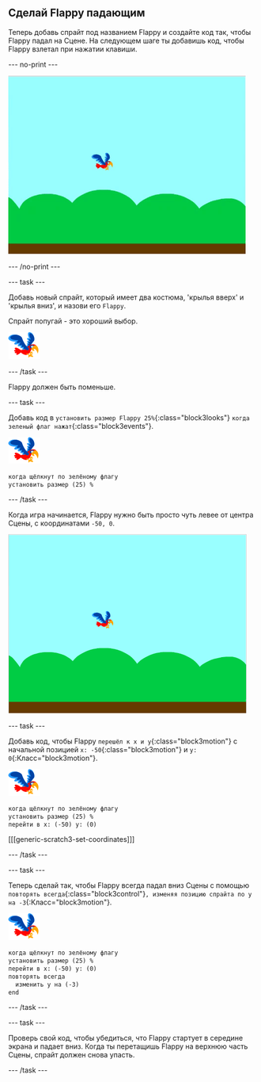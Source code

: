 ## Сделай Flappy падающим

Теперь добавь спрайт под названием Flappy и создайте код так, чтобы Flappy падал на Сцене. На следующем шаге ты добавишь код, чтобы Flappy взлетал при нажатии клавиши.

\--- no-print \---

![анимация падающего Flappy](images/flappy-falling.gif)

\--- /no-print \---

\--- task \---

Добавь новый спрайт, который имеет два костюма, 'крылья вверх' и 'крылья вниз', и назови его `Flappy`.

Спрайт попугай - это хороший выбор.

![спрайт попугая](images/flappy-sprite.png)

\--- /task \---

Flappy должен быть поменьше.

\--- task \---

Добавь код в `установить размер Flappy 25%`{:class="block3looks"} `когда зеленый флаг нажат`{:class="block3events"}.

![спрайт попугая](images/flappy-sprite.png)

```blocks3
когда щёлкнут по зелёному флагу
установить размер (25) %
```

\--- /task \---

Когда игра начинается, Flappy нужно быть просто чуть левее от центра Сцены, с координатами `-50, 0`.

![flappy, показан в стартовой позиции](images/flappy-starting-position.png)

\--- task \---

Добавь код, чтобы Flappy `перешёл к x и y`{:class="block3motion"} с начальной позицией `x: -50`{:class="block3motion"} и `y: 0`{:Класс="block3motion"}.

![спрайт попугая](images/flappy-sprite.png)

```blocks3
когда щёлкнут по зелёному флагу
установить размер (25) %
перейти в x: (-50) y: (0)
```

[[[generic-scratch3-set-coordinates]]]

\--- /task \---

\--- task \---

Теперь сделай так, чтобы Flappy всегда падал вниз Сцены с помощью `повторять всегда`{:class="block3control"}`, изменяя позицию спрайта по y на -3`{:Класс="block3motion"}.

![спрайт попугая](images/flappy-sprite.png)

```blocks3
когда щёлкнут по зелёному флагу
установить размер (25) %
перейти в x: (-50) y: (0)
повторять всегда 
  изменить y на (-3)
end
```

\--- /task \---

\--- task \---

Проверь свой код, чтобы убедиться, что Flappy стартует в середине экрана и падает вниз. Когда ты перетащишь Flappy на верхнюю часть Сцены, спрайт должен снова упасть.

\--- /task \---